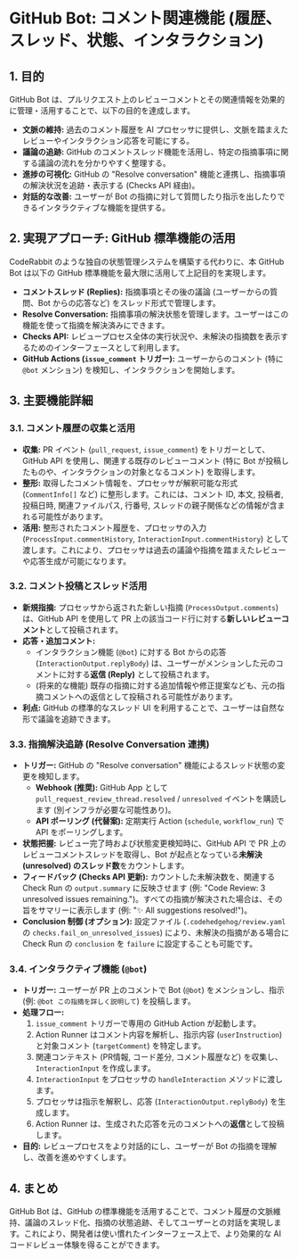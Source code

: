 # GitHub Bot: コメント関連機能 (履歴、スレッド、状態、インタラクション)

## 1. 目的

GitHub Bot は、プルリクエスト上のレビューコメントとその関連情報を効果的に管理・活用することで、以下の目的を達成します。

-   **文脈の維持:** 過去のコメント履歴を AI プロセッサに提供し、文脈を踏まえたレビューやインタラクション応答を可能にする。
-   **議論の追跡:** GitHub のコメントスレッド機能を活用し、特定の指摘事項に関する議論の流れを分かりやすく整理する。
-   **進捗の可視化:** GitHub の "Resolve conversation" 機能と連携し、指摘事項の解決状況を追跡・表示する (Checks API 経由)。
-   **対話的な改善:** ユーザーが Bot の指摘に対して質問したり指示を出したりできるインタラクティブな機能を提供する。

## 2. 実現アプローチ: GitHub 標準機能の活用

CodeRabbit のような独自の状態管理システムを構築する代わりに、本 GitHub Bot は以下の GitHub 標準機能を最大限に活用して上記目的を実現します。

-   **コメントスレッド (Replies):** 指摘事項とその後の議論 (ユーザーからの質問、Bot からの応答など) をスレッド形式で管理します。
-   **Resolve Conversation:** 指摘事項の解決状態を管理します。ユーザーはこの機能を使って指摘を解決済みにできます。
-   **Checks API:** レビュープロセス全体の実行状況や、未解決の指摘数を表示するためのインターフェースとして利用します。
-   **GitHub Actions (`issue_comment` トリガー):** ユーザーからのコメント (特に `@bot` メンション) を検知し、インタラクションを開始します。

## 3. 主要機能詳細

### 3.1. コメント履歴の収集と活用

-   **収集:** PR イベント (`pull_request`, `issue_comment`) をトリガーとして、GitHub API を使用し、関連する既存のレビューコメント (特に Bot が投稿したものや、インタラクションの対象となるコメント) を取得します。
-   **整形:** 取得したコメント情報を、プロセッサが解釈可能な形式 (`CommentInfo[]` など) に整形します。これには、コメント ID, 本文, 投稿者, 投稿日時, 関連ファイルパス, 行番号, スレッドの親子関係などの情報が含まれる可能性があります。
-   **活用:** 整形されたコメント履歴を、プロセッサの入力 (`ProcessInput.commentHistory`, `InteractionInput.commentHistory`) として渡します。これにより、プロセッサは過去の議論や指摘を踏まえたレビューや応答生成が可能になります。

### 3.2. コメント投稿とスレッド活用

-   **新規指摘:** プロセッサから返された新しい指摘 (`ProcessOutput.comments`) は、GitHub API を使用して PR 上の該当コード行に対する**新しいレビューコメント**として投稿されます。
-   **応答・追加コメント:**
    -   インタラクション機能 (`@bot`) に対する Bot からの応答 (`InteractionOutput.replyBody`) は、ユーザーがメンションした元のコメントに対する**返信 (Reply)** として投稿されます。
    -   (将来的な機能) 既存の指摘に対する追加情報や修正提案なども、元の指摘コメントへの返信として投稿される可能性があります。
-   **利点:** GitHub の標準的なスレッド UI を利用することで、ユーザーは自然な形で議論を追跡できます。

### 3.3. 指摘解決追跡 (Resolve Conversation 連携)

-   **トリガー:** GitHub の "Resolve conversation" 機能によるスレッド状態の変更を検知します。
    -   **Webhook (推奨):** GitHub App として `pull_request_review_thread.resolved` / `unresolved` イベントを購読します (別インフラが必要な可能性あり)。
    -   **API ポーリング (代替案):** 定期実行 Action (`schedule`, `workflow_run`) で API をポーリングします。
-   **状態把握:** レビュー完了時および状態変更検知時に、GitHub API で PR 上のレビューコメントスレッドを取得し、Bot が起点となっている**未解決 (unresolved) のスレッド数**をカウントします。
-   **フィードバック (Checks API 更新):** カウントした未解決数を、関連する Check Run の `output.summary` に反映させます (例: "Code Review: 3 unresolved issues remaining.")。すべての指摘が解決された場合は、その旨をサマリーに表示します (例: "✨ All suggestions resolved!")。
-   **Conclusion 制御 (オプション):** 設定ファイル (`.codehedgehog/review.yaml` の `checks.fail_on_unresolved_issues`) により、未解決の指摘がある場合に Check Run の `conclusion` を `failure` に設定することも可能です。

### 3.4. インタラクティブ機能 (`@bot`)

-   **トリガー:** ユーザーが PR 上のコメントで Bot (`@bot`) をメンションし、指示 (例: `@bot この指摘を詳しく説明して`) を投稿します。
-   **処理フロー:**
    1.  `issue_comment` トリガーで専用の GitHub Action が起動します。
    2.  Action Runner はコメント内容を解析し、指示内容 (`userInstruction`) と対象コメント (`targetComment`) を特定します。
    3.  関連コンテキスト (PR情報, コード差分, コメント履歴など) を収集し、`InteractionInput` を作成します。
    4.  `InteractionInput` をプロセッサの `handleInteraction` メソッドに渡します。
    5.  プロセッサは指示を解釈し、応答 (`InteractionOutput.replyBody`) を生成します。
    6.  Action Runner は、生成された応答を元のコメントへの**返信**として投稿します。
-   **目的:** レビュープロセスをより対話的にし、ユーザーが Bot の指摘を理解し、改善を進めやすくします。

## 4. まとめ

GitHub Bot は、GitHub の標準機能を活用することで、コメント履歴の文脈維持、議論のスレッド化、指摘の状態追跡、そしてユーザーとの対話を実現します。これにより、開発者は使い慣れたインターフェース上で、より効果的な AI コードレビュー体験を得ることができます。